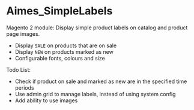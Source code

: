 # Aimes_SimpleLabels

Magento 2 module: Display simple product labels on catalog and product page images.

* Display `SALE` on products that are on sale
* Display `NEW` on products marked as new
* Configurable fonts, colours and size 

Todo List:
* Check if product on sale and marked as new are in the specified time periods
* Use admin grid to manage labels, instead of using system config
* Add ability to use images